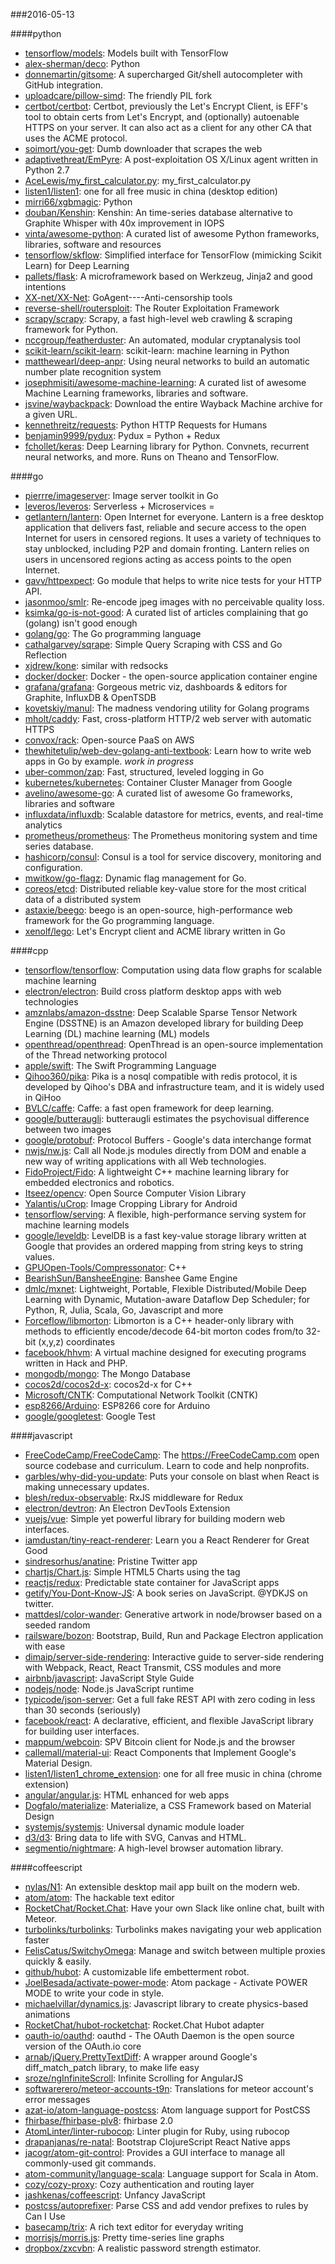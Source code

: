 ###2016-05-13

####python
* [tensorflow/models](https://github.com/tensorflow/models): Models built with TensorFlow
* [alex-sherman/deco](https://github.com/alex-sherman/deco): Python
* [donnemartin/gitsome](https://github.com/donnemartin/gitsome): A supercharged Git/shell autocompleter with GitHub integration.
* [uploadcare/pillow-simd](https://github.com/uploadcare/pillow-simd): The friendly PIL fork
* [certbot/certbot](https://github.com/certbot/certbot): Certbot, previously the Let's Encrypt Client, is EFF's tool to obtain certs from Let's Encrypt, and (optionally) autoenable HTTPS on your server. It can also act as a client for any other CA that uses the ACME protocol.
* [soimort/you-get](https://github.com/soimort/you-get): Dumb downloader that scrapes the web
* [adaptivethreat/EmPyre](https://github.com/adaptivethreat/EmPyre): A post-exploitation OS X/Linux agent written in Python 2.7
* [AceLewis/my_first_calculator.py](https://github.com/AceLewis/my_first_calculator.py): my_first_calculator.py
* [listen1/listen1](https://github.com/listen1/listen1): one for all free music in china (desktop edition)
* [mirri66/xgbmagic](https://github.com/mirri66/xgbmagic): Python
* [douban/Kenshin](https://github.com/douban/Kenshin): Kenshin: An time-series database alternative to Graphite Whisper with 40x improvement in IOPS
* [vinta/awesome-python](https://github.com/vinta/awesome-python): A curated list of awesome Python frameworks, libraries, software and resources
* [tensorflow/skflow](https://github.com/tensorflow/skflow): Simplified interface for TensorFlow (mimicking Scikit Learn) for Deep Learning
* [pallets/flask](https://github.com/pallets/flask): A microframework based on Werkzeug, Jinja2 and good intentions
* [XX-net/XX-Net](https://github.com/XX-net/XX-Net): GoAgent----Anti-censorship tools
* [reverse-shell/routersploit](https://github.com/reverse-shell/routersploit): The Router Exploitation Framework
* [scrapy/scrapy](https://github.com/scrapy/scrapy): Scrapy, a fast high-level web crawling & scraping framework for Python.
* [nccgroup/featherduster](https://github.com/nccgroup/featherduster): An automated, modular cryptanalysis tool
* [scikit-learn/scikit-learn](https://github.com/scikit-learn/scikit-learn): scikit-learn: machine learning in Python
* [matthewearl/deep-anpr](https://github.com/matthewearl/deep-anpr): Using neural networks to build an automatic number plate recognition system
* [josephmisiti/awesome-machine-learning](https://github.com/josephmisiti/awesome-machine-learning): A curated list of awesome Machine Learning frameworks, libraries and software.
* [jsvine/waybackpack](https://github.com/jsvine/waybackpack): Download the entire Wayback Machine archive for a given URL.
* [kennethreitz/requests](https://github.com/kennethreitz/requests): Python HTTP Requests for Humans
* [benjamin9999/pydux](https://github.com/benjamin9999/pydux): Pydux = Python + Redux
* [fchollet/keras](https://github.com/fchollet/keras): Deep Learning library for Python. Convnets, recurrent neural networks, and more. Runs on Theano and TensorFlow.

####go
* [pierrre/imageserver](https://github.com/pierrre/imageserver): Image server toolkit in Go
* [leveros/leveros](https://github.com/leveros/leveros): Serverless + Microservices = 
* [getlantern/lantern](https://github.com/getlantern/lantern): Open Internet for everyone. Lantern is a free desktop application that delivers fast, reliable and secure access to the open Internet for users in censored regions. It uses a variety of techniques to stay unblocked, including P2P and domain fronting. Lantern relies on users in uncensored regions acting as access points to the open Internet.
* [gavv/httpexpect](https://github.com/gavv/httpexpect): Go module that helps to write nice tests for your HTTP API.
* [jasonmoo/smlr](https://github.com/jasonmoo/smlr): Re-encode jpeg images with no perceivable quality loss.
* [ksimka/go-is-not-good](https://github.com/ksimka/go-is-not-good): A curated list of articles complaining that go (golang) isn't good enough
* [golang/go](https://github.com/golang/go): The Go programming language
* [cathalgarvey/sqrape](https://github.com/cathalgarvey/sqrape): Simple Query Scraping with CSS and Go Reflection
* [xjdrew/kone](https://github.com/xjdrew/kone): similar with redsocks
* [docker/docker](https://github.com/docker/docker): Docker - the open-source application container engine
* [grafana/grafana](https://github.com/grafana/grafana): Gorgeous metric viz, dashboards & editors for Graphite, InfluxDB & OpenTSDB
* [kovetskiy/manul](https://github.com/kovetskiy/manul): The madness vendoring utility for Golang programs
* [mholt/caddy](https://github.com/mholt/caddy): Fast, cross-platform HTTP/2 web server with automatic HTTPS
* [convox/rack](https://github.com/convox/rack): Open-source PaaS on AWS
* [thewhitetulip/web-dev-golang-anti-textbook](https://github.com/thewhitetulip/web-dev-golang-anti-textbook): Learn how to write web apps in Go by example. *work in progress*
* [uber-common/zap](https://github.com/uber-common/zap): Fast, structured, leveled logging in Go
* [kubernetes/kubernetes](https://github.com/kubernetes/kubernetes): Container Cluster Manager from Google
* [avelino/awesome-go](https://github.com/avelino/awesome-go): A curated list of awesome Go frameworks, libraries and software
* [influxdata/influxdb](https://github.com/influxdata/influxdb): Scalable datastore for metrics, events, and real-time analytics
* [prometheus/prometheus](https://github.com/prometheus/prometheus): The Prometheus monitoring system and time series database.
* [hashicorp/consul](https://github.com/hashicorp/consul): Consul is a tool for service discovery, monitoring and configuration.
* [mwitkow/go-flagz](https://github.com/mwitkow/go-flagz): Dynamic flag management for Go.
* [coreos/etcd](https://github.com/coreos/etcd): Distributed reliable key-value store for the most critical data of a distributed system
* [astaxie/beego](https://github.com/astaxie/beego): beego is an open-source, high-performance web framework for the Go programming language.
* [xenolf/lego](https://github.com/xenolf/lego): Let's Encrypt client and ACME library written in Go

####cpp
* [tensorflow/tensorflow](https://github.com/tensorflow/tensorflow): Computation using data flow graphs for scalable machine learning
* [electron/electron](https://github.com/electron/electron): Build cross platform desktop apps with web technologies
* [amznlabs/amazon-dsstne](https://github.com/amznlabs/amazon-dsstne): Deep Scalable Sparse Tensor Network Engine (DSSTNE) is an Amazon developed library for building Deep Learning (DL) machine learning (ML) models
* [openthread/openthread](https://github.com/openthread/openthread): OpenThread is an open-source implementation of the Thread networking protocol
* [apple/swift](https://github.com/apple/swift): The Swift Programming Language
* [Qihoo360/pika](https://github.com/Qihoo360/pika): Pika is a nosql compatible with redis protocol, it is developed by Qihoo's DBA and infrastructure team, and it is widely used in QiHoo
* [BVLC/caffe](https://github.com/BVLC/caffe): Caffe: a fast open framework for deep learning.
* [google/butteraugli](https://github.com/google/butteraugli): butteraugli estimates the psychovisual difference between two images
* [google/protobuf](https://github.com/google/protobuf): Protocol Buffers - Google's data interchange format
* [nwjs/nw.js](https://github.com/nwjs/nw.js): Call all Node.js modules directly from DOM and enable a new way of writing applications with all Web technologies.
* [FidoProject/Fido](https://github.com/FidoProject/Fido): A lightweight C++ machine learning library for embedded electronics and robotics.
* [Itseez/opencv](https://github.com/Itseez/opencv): Open Source Computer Vision Library
* [Yalantis/uCrop](https://github.com/Yalantis/uCrop): Image Cropping Library for Android
* [tensorflow/serving](https://github.com/tensorflow/serving): A flexible, high-performance serving system for machine learning models
* [google/leveldb](https://github.com/google/leveldb): LevelDB is a fast key-value storage library written at Google that provides an ordered mapping from string keys to string values.
* [GPUOpen-Tools/Compressonator](https://github.com/GPUOpen-Tools/Compressonator): C++
* [BearishSun/BansheeEngine](https://github.com/BearishSun/BansheeEngine): Banshee Game Engine
* [dmlc/mxnet](https://github.com/dmlc/mxnet): Lightweight, Portable, Flexible Distributed/Mobile Deep Learning with Dynamic, Mutation-aware Dataflow Dep Scheduler; for Python, R, Julia, Scala, Go, Javascript and more
* [Forceflow/libmorton](https://github.com/Forceflow/libmorton): Libmorton is a C++ header-only library with methods to efficiently encode/decode 64-bit morton codes from/to 32-bit (x,y,z) coordinates
* [facebook/hhvm](https://github.com/facebook/hhvm): A virtual machine designed for executing programs written in Hack and PHP.
* [mongodb/mongo](https://github.com/mongodb/mongo): The Mongo Database
* [cocos2d/cocos2d-x](https://github.com/cocos2d/cocos2d-x): cocos2d-x for C++
* [Microsoft/CNTK](https://github.com/Microsoft/CNTK): Computational Network Toolkit (CNTK)
* [esp8266/Arduino](https://github.com/esp8266/Arduino): ESP8266 core for Arduino
* [google/googletest](https://github.com/google/googletest): Google Test

####javascript
* [FreeCodeCamp/FreeCodeCamp](https://github.com/FreeCodeCamp/FreeCodeCamp): The https://FreeCodeCamp.com open source codebase and curriculum. Learn to code and help nonprofits.
* [garbles/why-did-you-update](https://github.com/garbles/why-did-you-update): Puts your console on blast when React is making unnecessary updates.
* [blesh/redux-observable](https://github.com/blesh/redux-observable): RxJS middleware for Redux
* [electron/devtron](https://github.com/electron/devtron): An Electron DevTools Extension
* [vuejs/vue](https://github.com/vuejs/vue): Simple yet powerful library for building modern web interfaces.
* [iamdustan/tiny-react-renderer](https://github.com/iamdustan/tiny-react-renderer): Learn you a React Renderer for Great Good
* [sindresorhus/anatine](https://github.com/sindresorhus/anatine): Pristine Twitter app
* [chartjs/Chart.js](https://github.com/chartjs/Chart.js): Simple HTML5 Charts using the <canvas> tag
* [reactjs/redux](https://github.com/reactjs/redux): Predictable state container for JavaScript apps
* [getify/You-Dont-Know-JS](https://github.com/getify/You-Dont-Know-JS): A book series on JavaScript. @YDKJS on twitter.
* [mattdesl/color-wander](https://github.com/mattdesl/color-wander): Generative artwork in node/browser based on a seeded random
* [railsware/bozon](https://github.com/railsware/bozon): Bootstrap, Build, Run and Package Electron application with ease
* [dimaip/server-side-rendering](https://github.com/dimaip/server-side-rendering): Interactive guide to server-side rendering with Webpack, React, React Transmit, CSS modules and more
* [airbnb/javascript](https://github.com/airbnb/javascript): JavaScript Style Guide
* [nodejs/node](https://github.com/nodejs/node): Node.js JavaScript runtime
* [typicode/json-server](https://github.com/typicode/json-server): Get a full fake REST API with zero coding in less than 30 seconds (seriously)
* [facebook/react](https://github.com/facebook/react): A declarative, efficient, and flexible JavaScript library for building user interfaces.
* [mappum/webcoin](https://github.com/mappum/webcoin): SPV Bitcoin client for Node.js and the browser
* [callemall/material-ui](https://github.com/callemall/material-ui): React Components that Implement Google's Material Design.
* [listen1/listen1_chrome_extension](https://github.com/listen1/listen1_chrome_extension): one for all free music in china (chrome extension)
* [angular/angular.js](https://github.com/angular/angular.js): HTML enhanced for web apps
* [Dogfalo/materialize](https://github.com/Dogfalo/materialize): Materialize, a CSS Framework based on Material Design
* [systemjs/systemjs](https://github.com/systemjs/systemjs): Universal dynamic module loader
* [d3/d3](https://github.com/d3/d3): Bring data to life with SVG, Canvas and HTML.
* [segmentio/nightmare](https://github.com/segmentio/nightmare): A high-level browser automation library.

####coffeescript
* [nylas/N1](https://github.com/nylas/N1): An extensible desktop mail app built on the modern web.
* [atom/atom](https://github.com/atom/atom): The hackable text editor
* [RocketChat/Rocket.Chat](https://github.com/RocketChat/Rocket.Chat): Have your own Slack like online chat, built with Meteor.
* [turbolinks/turbolinks](https://github.com/turbolinks/turbolinks): Turbolinks makes navigating your web application faster
* [FelisCatus/SwitchyOmega](https://github.com/FelisCatus/SwitchyOmega): Manage and switch between multiple proxies quickly & easily.
* [github/hubot](https://github.com/github/hubot): A customizable life embetterment robot.
* [JoelBesada/activate-power-mode](https://github.com/JoelBesada/activate-power-mode): Atom package - Activate POWER MODE to write your code in style.
* [michaelvillar/dynamics.js](https://github.com/michaelvillar/dynamics.js): Javascript library to create physics-based animations
* [RocketChat/hubot-rocketchat](https://github.com/RocketChat/hubot-rocketchat): Rocket.Chat Hubot adapter
* [oauth-io/oauthd](https://github.com/oauth-io/oauthd): oauthd - The OAuth Daemon is the open source version of the OAuth.io core
* [arnab/jQuery.PrettyTextDiff](https://github.com/arnab/jQuery.PrettyTextDiff): A wrapper around Google's diff_match_patch library, to make life easy
* [sroze/ngInfiniteScroll](https://github.com/sroze/ngInfiniteScroll): Infinite Scrolling for AngularJS
* [softwarerero/meteor-accounts-t9n](https://github.com/softwarerero/meteor-accounts-t9n): Translations for meteor account's error messages
* [azat-io/atom-language-postcss](https://github.com/azat-io/atom-language-postcss): Atom language support for PostCSS
* [fhirbase/fhirbase-plv8](https://github.com/fhirbase/fhirbase-plv8): fhirbase 2.0
* [AtomLinter/linter-rubocop](https://github.com/AtomLinter/linter-rubocop): Linter plugin for Ruby, using rubocop
* [drapanjanas/re-natal](https://github.com/drapanjanas/re-natal): Bootstrap ClojureScript React Native apps
* [jacogr/atom-git-control](https://github.com/jacogr/atom-git-control): Provides a GUI interface to manage all commonly-used git commands.
* [atom-community/language-scala](https://github.com/atom-community/language-scala): Language support for Scala in Atom.
* [cozy/cozy-proxy](https://github.com/cozy/cozy-proxy): Cozy authentication and routing layer
* [jashkenas/coffeescript](https://github.com/jashkenas/coffeescript): Unfancy JavaScript
* [postcss/autoprefixer](https://github.com/postcss/autoprefixer): Parse CSS and add vendor prefixes to rules by Can I Use
* [basecamp/trix](https://github.com/basecamp/trix): A rich text editor for everyday writing
* [morrisjs/morris.js](https://github.com/morrisjs/morris.js): Pretty time-series line graphs
* [dropbox/zxcvbn](https://github.com/dropbox/zxcvbn): A realistic password strength estimator.
